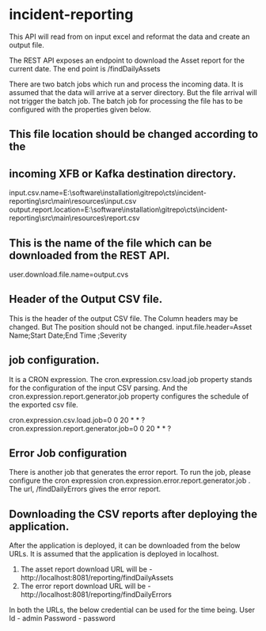 # incident-reporting

This API will read from on input excel and reformat the
data and create an output file.

The REST API exposes an endpoint to download the Asset report for the current date.
The end point is <context-root>/findDailyAssets
  
There are two batch jobs which run and process the incoming data. It is assumed that the data will arrive at a
server directory. But the file arrival will not trigger the batch job. The batch job for processing the file has to be 
configured with the properties given below.

## This file location should be changed according to the
## incoming XFB or Kafka destination directory.
input.csv.name=E:\\software\\installation\\gitrepo\\cts\\incident-reporting\\src\\main\\resources\\input.csv
output.report.location=E:\\software\\installation\\gitrepo\\cts\\incident-reporting\\src\\main\\resources\\report.csv

## This is the name of the file which can be downloaded from the REST API.
user.download.file.name=output.cvs

## Header of the Output CSV file.
This is the header of the output CSV file. The Column headers may be changed. But
The position should not be changed.
input.file.header=Asset Name;Start Date;End Time ;Severity

## job configuration.
It is a CRON expression. The cron.expression.csv.load.job property stands for the configuration
of the input CSV parsing. And the cron.expression.report.generator.job property configures the 
schedule of the exported csv file.

cron.expression.csv.load.job=0 0 20 * * ?
cron.expression.report.generator.job=0 0 20 * * ?

## Error Job configuration
There is another job that generates the error report. To run the
job, please configure the cron expression cron.expression.error.report.generator.job .
The url, <context-root>/findDailyErrors gives the error report.

## Downloading the CSV reports after deploying the application.
After the application is deployed, it can be downloaded from the below URLs. It is assumed that the application is deployed in localhost.

1) The asset report download URL will be - http://localhost:8081/reporting/findDailyAssets
2) The error report download URL will be - http://localhost:8081/reporting/findDailyErrors

In both the URLs, the below credential can be used for the time being.
	User Id - admin
	Password - password
